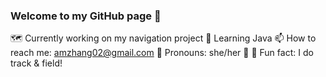 ### Welcome to my GitHub page 👋

🗺 Currently working on my navigation project
🌱 Learning Java
📫 How to reach me: amzhang02@gmail.com
🍄 Pronouns: she/her
🐢 💨 Fun fact: I do track & field!
